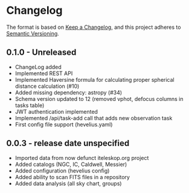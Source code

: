 # Changelog

The format is based on [Keep a Changelog](https://keepachangelog.com/en/1.0.0/),
and this project adheres to [Semantic Versioning](https://semver.org/spec/v2.0.0.html).

## 0.1.0 - Unreleased

- ChangeLog added
- Implemented REST API
- Implemented Haversine formula for calculating proper spherical distance calculation (#10)
- Added missing dependency: astropy (#34)
- Schema version updated to 12 (removed vphot, defocus columns in tasks table)
- JWT authentication implemented
- Implemented /api/task-add call that adds new observation task
- First config file support (hevelius.yaml)

## 0.0.3 - release date unspecified

- Imported data from now defunct iteleskop.org project
- Added catalogs (NGC, IC, Caldwell, Messier)
- Added configuration (hevelius config)
- Added ability to scan FITS files in a repository
- Added data analysis (all sky chart, groups)
